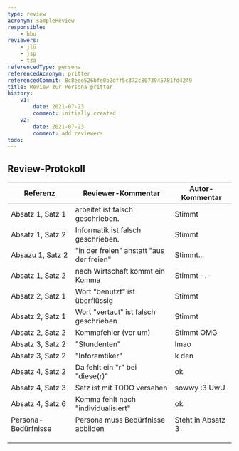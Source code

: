```yaml
---
type: review
acronym: sampleReview
responsible:
    - hbu
reviewers:
    - jlü
    - jsp
    - tza
referencedType: persona
referencedAcronym: pritter
referencedCommit: 8c8eee526bfe0b2dff5c372c8073945781fd4249
title: Review zur Persona pritter
history:
    v1:
        date: 2021-07-23
        comment: initially created
    v2:
        date: 2021-07-23
        comment: add reviewers
todo:
---
```


## Review-Protokoll

| Referenz | Reviewer-Kommentar | Autor-Kommentar |
|------------|------------------|-----------------|
| Absatz 1, Satz 1 | arbeitet ist falsch geschrieben. | Stimmt |
| Absatz 1, Satz 2 | Informatik ist falsch geschrieben. | Stimmt |
| Absazu 1, Satz 2 | "in der freien" anstatt "aus der freien" | Stimmt... |
| Absatz 1, Satz 2 | nach Wirtschaft kommt ein Komma | Stimmt -.- |
| Absatz 2, Satz 1 | Wort "benutzt" ist überflüssig | Stimmt |
| Absatz 2, Satz 1 | Wort "vertaut" ist falsch geschrieben | Stimmt |
| Absatz 2, Satz 2 | Kommafehler (vor um) | Stimmt OMG |
| Absatz 3, Satz 2 | "Stundenten" | lmao |
| Absatz 3, Satz 2 | "Inforamtiker" | k den  |
| Absatz 4, Satz 2 | Da fehlt ein "r" bei "diese(r)" | ok |
| Absatz 4, Satz 3 | Satz ist mit TODO versehen | sowwy :3 UwU |
| Absatz 4, Satz 6 | Komma fehlt nach "individualisiert" | ok |
| Persona-Bedürfnisse | Persona muss Bedürfnisse abbilden | Steht in Absatz 3 |
|  |  |  |
|  |  |  |
|  |  |  |
